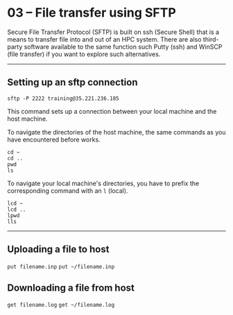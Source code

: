 # 03 – File transfer using SFTP

Secure File Transfer Protocol (SFTP) is built on ssh (Secure Shell) that is a means to transfer file into and out of an HPC system. There are also third-party software available to the same function such Putty (ssh) and WinSCP (file transfer) if you want to explore such alternatives.

---

## Setting up an sftp connection

`sftp -P 2222 training@35.221.236.185`

This command sets up a connection between your local machine and the host machine.

To navigate the directories of the host machine, the same commands as you have encountered before works.

```
cd ~
cd ..
pwd
ls
```

To navigate your local machine's directories, you have to prefix the corresponding command with an `l` (local).

```
lcd ~
lcd ..
lpwd
lls
```

---

## Uploading a file to host

`put filename.inp`
`put ~/filename.inp`

## Downloading a file from host

`get filename.log`
`get ~/filename.log`